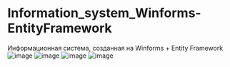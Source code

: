 # Information_system_Winforms-EntityFramework
Информационная система, созданная на Winforms + Entity Framework
![image](https://user-images.githubusercontent.com/60342152/173802177-dc57f28d-342d-435c-89f7-c3160ce29153.png)
![image](https://user-images.githubusercontent.com/60342152/173802283-fe786aef-059a-4024-894c-04386de0e4db.png)
![image](https://user-images.githubusercontent.com/60342152/173802440-92fb3502-4ab8-42b3-a4ec-e357d048d241.png)
![image](https://user-images.githubusercontent.com/60342152/173802526-97984097-8036-4ba2-beee-9a2bcc6f46d2.png)
